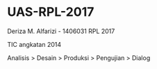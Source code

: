 # UAS-RPL-2017
Deriza M. Alfarizi - 1406031
RPL 2017

TIC angkatan 2014

Analisis > Desain > Produksi > Pengujian > Dialog

